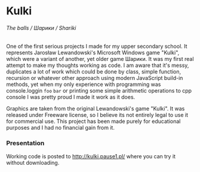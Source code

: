 # Kulki
###### The balls / Шарики / Shariki
 One of the first serious projects I made for my upper secondary school. It represents Jarosław Lewandowski's Microsoft Windows game "Kulki", which were a variant of another, yet older game Шарики. It was my first real attempt to make my thoughts working as code. 
 I am aware that it's messy, duplicates a lot of work which could be done by class, simple function, recursion or whatever other approach using modern JavaScript build-in methods, yet when my only experience with programming was console.loggin `foo` `bar` or printing some simple arithmetic operations to cpp console I was pretty proud I made it work as it does. 
 
 Graphics are taken from the original Lewandowski's game "Kulki". It was released under Freeware license, so I believe its not entirely legal to use it for commercial use. This project has been made purely for educational purposes and I had no financial gain from it.

### Presentation
 Working code is posted to http://kulki.pause1.pl/ where you can try it without downloading.
